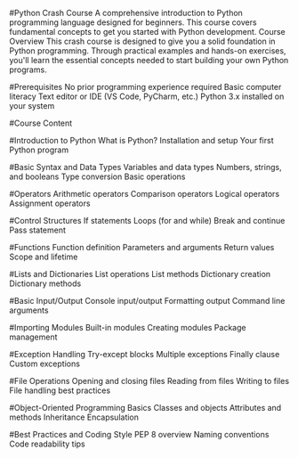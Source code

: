 #Python Crash Course
A comprehensive introduction to Python programming language designed for beginners. This course covers fundamental concepts to get you started with Python development.
Course Overview
This crash course is designed to give you a solid foundation in Python programming. Through practical examples and hands-on exercises, you'll learn the essential concepts needed to start building your own Python programs.

#Prerequisites
No prior programming experience required
Basic computer literacy
Text editor or IDE (VS Code, PyCharm, etc.)
Python 3.x installed on your system

#Course Content

#Introduction to Python
What is Python?
Installation and setup
Your first Python program


#Basic Syntax and Data Types
Variables and data types
Numbers, strings, and booleans
Type conversion
Basic operations


#Operators
Arithmetic operators
Comparison operators
Logical operators
Assignment operators


#Control Structures
If statements
Loops (for and while)
Break and continue
Pass statement

#Functions
Function definition
Parameters and arguments
Return values
Scope and lifetime

#Lists and Dictionaries
List operations
List methods
Dictionary creation
Dictionary methods

#Basic Input/Output
Console input/output
Formatting output
Command line arguments

#Importing Modules
Built-in modules
Creating modules
Package management

#Exception Handling
Try-except blocks
Multiple exceptions
Finally clause
Custom exceptions

#File Operations
Opening and closing files
Reading from files
Writing to files
File handling best practices

#Object-Oriented Programming Basics
Classes and objects
Attributes and methods
Inheritance
Encapsulation

#Best Practices and Coding Style
PEP 8 overview
Naming conventions
Code readability tips
